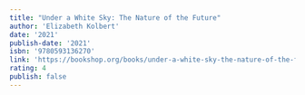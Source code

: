 ```yaml
---
title: "Under a White Sky: The Nature of the Future"
author: 'Elizabeth Kolbert'
date: '2021'
publish-date: '2021'
isbn: '9780593136270'
link: 'https://bookshop.org/books/under-a-white-sky-the-nature-of-the-future-9780593136270/9780593136270'
rating: 4
publish: false
---
```


